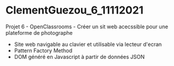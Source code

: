 # ClementGuezou_6_11112021

Projet 6 - OpenClassrooms - Créer un sit web acecssible pour une plateforme de photographe

- Site web navigable au clavier et utilisable via lecteur d'ecran
- Pattern Factory Method
- DOM généré en Javascript à partir de données JSON

